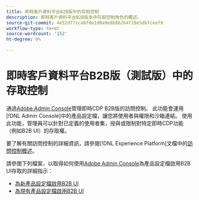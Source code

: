 ```yaml
---
title: 即時客戶資料平台B2B版中的存取控制
description: 即時客戶資料平台B2B版本中存取控制角色的概述。
source-git-commit: 4e52d77cce8fde1d0a9e8b86264f19e5db7ceef9
workflow-type: tm+mt
source-wordcount: '152'
ht-degree: 0%

---
```


# 即時客戶資料平台B2B版（測試版）中的存取控制

通過[Adobe Admin Console](http://adminconsole.adobe.com)管理即時CDP B2B版的訪問控制。 此功能會運用[!DNL Admin Console]中的產品設定檔，讓您將使用者與權限和沙箱連結。 使用此功能，管理員可以針對已定義的使用者集，授與或限制對特定即時CDP功能（例如B2B UI）的存取權。

要了解有關訪問控制的詳細資訊，請參閱[!DNL Experience Platform]文檔中的[訪問控制概述](../../access-control/home.md)。

請參閱下列檔案，以取得如何使用[Adobe Admin Console](http://adminconsole.adobe.com)為產品設定檔啟用B2B UI存取的詳細指示：

* [為新產品設定檔啟用B2B UI](../../access-control/ui/create-profile.md)
* [為現有產品設定檔啟用B2B UI](../../access-control/ui/details-and-services.md)